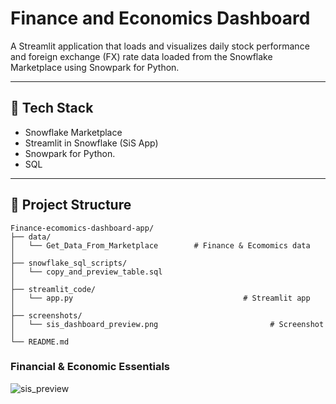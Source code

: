 # 
 



# Finance and Economics Dashboard


A Streamlit application that loads and visualizes daily stock performance and foreign exchange (FX) rate data loaded from the Snowflake Marketplace using Snowpark for Python.

---

## 🧰 Tech Stack
- Snowflake Marketplace
- Streamlit in Snowflake (SiS App)
- Snowpark for Python.
- SQL

---

## 📁 Project Structure

```
Finance-ecomomics-dashboard-app/
├── data/
│   └── Get_Data_From_Marketplace        # Finance & Ecomomics data 
│
├── snowflake_sql_scripts/
│   └── copy_and_preview_table.sql
│
├── streamlit_code/
│   └── app.py                                      # Streamlit app
│
├── screenshots/
│   └── sis_dashboard_preview.png                         # Screenshot 
│
└── README.md
```





### Financial & Economic Essentials

![sis_preview](https://github.com/user-attachments/assets/3db7231e-edf8-464c-884b-23f0b502ce92)
